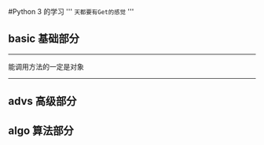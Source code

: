 #Python 3 的学习
'''
    `天都要有Get的感觉`
'''
## basic 基础部分
***
能调用方法的一定是对象
***
## advs  高级部分
## algo  算法部分